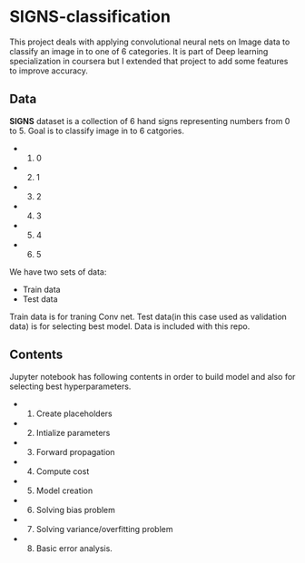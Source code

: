 # SIGNS-classification

This project deals with applying convolutional neural nets on Image data to classify an image in to one of 6 categories.
It is part of Deep learning specialization in coursera but I extended that project to add some features to improve accuracy.

## Data

**SIGNS** dataset is a collection of 6 hand signs representing numbers from 0 to 5.
Goal is to classify image in to 6 catgories.

* 1) 0
* 2) 1
* 3) 2
* 4) 3
* 5) 4
* 6) 5

We have two sets of data:

* Train data
* Test data

Train data is for traning Conv net. Test data(in this case used as validation data) is for selecting best model.
Data is included with this repo.

## Contents

Jupyter notebook has following contents in order to build model and also for selecting best hyperparameters.
* 1) Create placeholders
* 2) Intialize parameters
* 3) Forward propagation
* 4) Compute cost
* 5) Model creation
* 6) Solving bias problem
* 7) Solving variance/overfitting problem
* 8) Basic error analysis.
